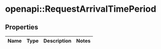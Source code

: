 # openapi::RequestArrivalTimePeriod


## Properties
Name | Type | Description | Notes
------------ | ------------- | ------------- | -------------


